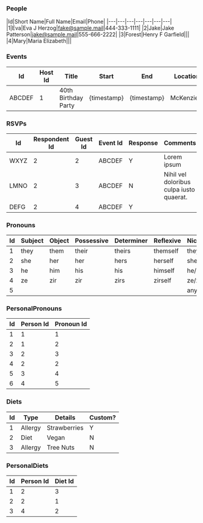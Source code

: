 ### People
|Id|Short Name|Full Name|Email|Phone|
|---|---|---|---|---|---|---|
|1|Eva|Eva J Herzog|fake@sample.mail|444-333-1111|
|2|Jake|Jake Patterson|jake@sample.mail|555-666-2222|
|3|Forest|Henry F Garfield|||
|4|Mary|Maria Elizabeth|||

### Events
|Id|Host Id|Title|Start|End|Location|Address|Description|Image URL|
|---|---|---|---|---|---|---|---|---|
|ABCDEF|1|40th Birthday Party|{timestamp}|{timestamp}|McKenzie's|Somewhere|Lorem|{url}

### RSVPs
|Id|Respondent Id|Guest Id|Event Id|Response|Comments
|---|---|---|---|---|---|
|WXYZ|2|2|ABCDEF|Y|Lorem ipsum
|LMNO|2|3|ABCDEF|N|Nihil vel doloribus culpa iusto quaerat.
|DEFG|2|4|ABCDEF|Y|

### Pronouns
|Id|Subject|Object|Possessive|Determiner|Reflexive|Nickname
|---|---|---|---|---|---|---|
|1|they|them|their|theirs|themself|they/them
|2|she|her|her|hers|herself|she/her
|3|he|him|his|his|himself|he/him
|4|ze|zir|zir|zirs|zirself|ze/zir
5||||||any

### PersonalPronouns
|Id|Person Id|Pronoun Id
|---|---|---|
|1|1|1|
|2|1|2|
|3|2|3|
|4|2|2|
|5|3|4|
|6|4|5|

### Diets
|Id|Type|Details|Custom?|
|---|---|---|---|
|1|Allergy|Strawberries|Y|
|2|Diet|Vegan|N
|3|Allergy|Tree Nuts|N

### PersonalDiets
|Id|Person Id|Diet Id|
|---|---|---|
|1|2|3|
|2|2|1|
|3|4|2|